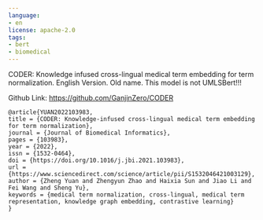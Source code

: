 ```yaml
---
language:
- en
license: apache-2.0
tags:
- bert
- biomedical
---
```

CODER: Knowledge infused cross-lingual medical term embedding for term normalization.
English Version. Old name. This model is not UMLSBert!!!

Github Link: https://github.com/GanjinZero/CODER

```
@article{YUAN2022103983,
title = {CODER: Knowledge-infused cross-lingual medical term embedding for term normalization},
journal = {Journal of Biomedical Informatics},
pages = {103983},
year = {2022},
issn = {1532-0464},
doi = {https://doi.org/10.1016/j.jbi.2021.103983},
url = {https://www.sciencedirect.com/science/article/pii/S1532046421003129},
author = {Zheng Yuan and Zhengyun Zhao and Haixia Sun and Jiao Li and Fei Wang and Sheng Yu},
keywords = {medical term normalization, cross-lingual, medical term representation, knowledge graph embedding, contrastive learning}
}
```